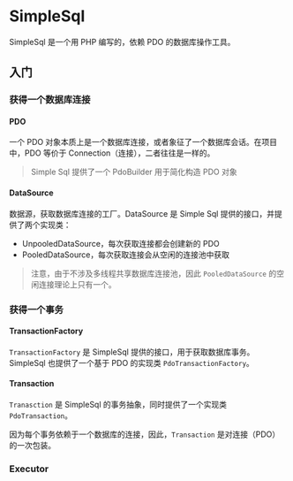 # SimpleSql
SimpleSql 是一个用 PHP 编写的，依赖 PDO 的数据库操作工具。


## 入门
### 获得一个数据库连接
#### PDO

一个 PDO 对象本质上是一个数据库连接，或者象征了一个数据库会话。在项目中，PDO 等价于 Connection（连接），二者往往是一样的。

> Simple Sql 提供了一个 PdoBuilder 用于简化构造 PDO 对象

#### DataSource

数据源，获取数据库连接的工厂。DataSource 是 Simple Sql 提供的接口，并提供了两个实现类：

- UnpooledDataSource，每次获取连接都会创建新的 PDO
- PooledDataSource，每次获取连接会从空闲的连接池中获取


> 注意，由于不涉及多线程共享数据库连接池，因此 `PooledDataSource` 的空闲连接理论上只有一个。


### 获得一个事务
#### TransactionFactory

`TransactionFactory` 是 SimpleSql 提供的接口，用于获取数据库事务。SimpleSql 也提供了一个基于 PDO 的实现类 `PdoTransactionFactory`。

#### Transaction

`Tranasction` 是 SimpleSql 的事务抽象，同时提供了一个实现类 `PdoTransaction`。

因为每个事务依赖于一个数据库的连接，因此，`Transaction` 是对连接（PDO）的一次包装。


### Executor


